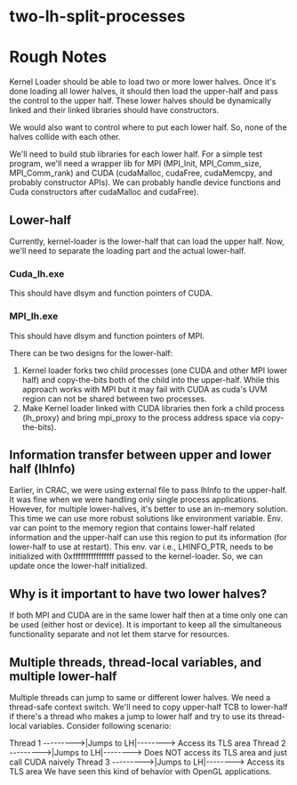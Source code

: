 # two-lh-split-processes

# Rough Notes
Kernel Loader should be able to load two or more lower halves. Once it's done loading all lower halves, it should then load the upper-half and pass the control to the upper half.
These lower halves should be dynamically linked and their linked libraries should have constructors.

We would also want to control where to put each lower half. So, none of the halves collide with each other.

We'll need to build stub libraries for each lower half.
For a simple test program, we'll need a wrapper lib for MPI (MPI_Init, MPI_Comm_size, MPI_Comm_rank) and CUDA (cudaMalloc, cudaFree, cudaMemcpy, and probably constructor APIs). We can probably handle device functions and Cuda constructors after cudaMalloc and cudaFree).

## Lower-half
Currently, kernel-loader is the lower-half that can load the upper half. Now, we'll need to separate the loading part and the actual lower-half.

### Cuda_lh.exe
This should have dlsym and function pointers of CUDA.

### MPI_lh.exe
This should have dlsym and function pointers of MPI.

There can be two designs for the lower-half:
1. Kernel loader forks two child processes (one CUDA and other MPI lower half) and copy-the-bits both of the child into the upper-half. While this approach works with MPI but it may fail with CUDA as cuda's UVM region can not be shared between two processes.
2. Make Kernel loader linked with CUDA libraries then fork a child process (lh_proxy) and bring mpi_proxy to the process address space via copy-the-bits).

## Information transfer between upper and lower half (lhInfo)
Earlier, in CRAC, we were using external file to pass lhInfo to the upper-half. It was fine when we were handling only single process applications. However, for multiple lower-halves, it's better to use an in-memory solution. This time we can use more robust solutions like environment variable.
Env. var can point to the memory region that contains lower-half related information and the upper-half can use this region to put its information (for lower-half to use at restart). This env. var i.e., LHINFO_PTR, needs to be initialized with 0xffffffffffffffff passed to the kernel-loader. So, we can update once the lower-half initialized.

## Why is it important to have two lower halves?
If both MPI and CUDA are in the same lower half then at a time only one can be used (either host or device). It is important to keep all the simultaneous functionality separate and not let them starve for resources.

## Multiple threads, thread-local variables, and multiple lower-half
Multiple threads can jump to same or different lower halves. We need a thread-safe context switch. We'll need to copy upper-half TCB to lower-half if there's a thread who makes a jump to lower half and try to use its thread-local variables.
Consider following scenario:

Thread 1 --------->|Jumps to LH|--------> Access its TLS area
Thread 2 --------->|Jumps to LH|--------> Does NOT access its TLS area and just call CUDA naively
Thread 3 --------->|Jumps to LH|--------> Access its TLS area
We have seen this kind of behavior with OpenGL applications.
